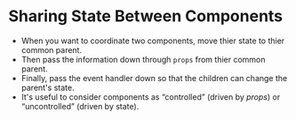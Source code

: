 # Sharing State Between Components
- When you want to coordinate two components, move thier state to thier common parent.
- Then pass the information down through `props` from thier common parent.
- Finally, pass the event handler down so that the children can change the parent's state.
- It's useful to consider components as “controlled” (driven by *props*) or “uncontrolled” (driven by state).
